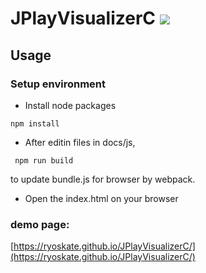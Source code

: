# JPlayVisualizerC  <a href="http://doge.mit-license.org"><img src="http://img.shields.io/:license-mit-blue.svg"></a>

## Usage

### Setup environment

* Install node packages

 ```
 npm install
 ```

* After editin files in docs/js,

```
 npm run build
```
to update bundle.js for browser by webpack.

* Open the index.html on your browser

### demo page:
[https://ryoskate.github.io/JPlayVisualizerC/](https://ryoskate.github.io/JPlayVisualizerC/)
